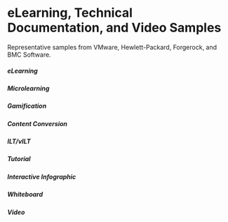 <style>

table, td, th {
    border: 0px;
}

table {
    border-collapse: collapse;
    width: 100%;
}

td {
    height: 100px;
    vertical-align: top;
}

h3 {
	margin-bottom: 3px;
	}

</style>

# eLearning, Technical Documentation, and Video Samples

Representative samples from VMware, Hewlett-Packard, Forgerock, and BMC Software.

<h5>eLearning</h5>

<h5>Microlearning</h5>

<h5>Gamification</h5>

<h5>Content Conversion</h5>

<h5>ILT/vILT</h5>

<h5>Tutorial</h5>

<h5>Interactive Infographic</h5>

<h5>Whiteboard</h5>

<h5>Video</h5>
